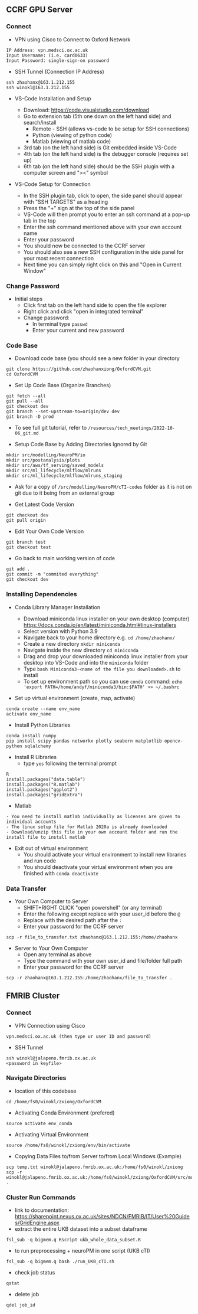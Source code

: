 
## CCRF GPU Server
### Connect
- VPN using Cisco to Connect to Oxford Network
```
IP Address: vpn.medsci.ox.ac.uk
Input Username: (i.e. card0633)
Input Password: single-sign-on password
```

- SSH Tunnel (Connection IP Address)
```
ssh zhaohanx@163.1.212.155
ssh winokl@163.1.212.155
```

- VS-Code Installation and Setup
  - Download: https://code.visualstudio.com/download
  - Go to extension tab (5th one down on the left hand side) and search/install
    - Remote - SSH (allows vs-code to be setup for SSH connections)
    - Python (viewing of python code)
    - Matlab (viewing of matlab code)
  - 3rd tab (on the left hand side) is Git embedded inside VS-Code
  - 4th tab (on the left hand side) is the debugger console (requires set up)
  - 6th tab (on the left hand side) should be the SSH plugin with a computer screen and "><" symbol

- VS-Code Setup for Connection
  - In the SSH plugin tab, click to open, the side panel should appear with "SSH TARGETS" as a heading
  - Press the "+" sign at the top of the side panel
  - VS-Code will then prompt you to enter an ssh command at a pop-up tab in the top
  - Enter the ssh command mentioned above with your own account name
  - Enter your password
  - You should now be connected to the CCRF server
  - You should also see a new SSH configuration in the side panel for your most recent connection
  - Next time you can simply right click on this and "Open in Current Window"

### Change Password
- Initial steps
  - Click first tab on the left hand side to open the file explorer
  - Right click and click "open in integrated terminal"
  - Change password:
    - In terminal type ```passwd```
    - Enter your current and new password

### Code Base
- Download code base (you should see a new folder in your directory
```
git clone https://github.com/zhaohanxiong/OxfordCVM.git
cd OxfordCVM
```

- Set Up Code Base (Organize Branches)
```
git fetch --all
git pull --all
git checkout dev
git branch --set-upstream-to=origin/dev dev
git branch -D prod
```

- To see full git tutorial, refer to ```/resources/tech_meetings/2022-10-06_git.md```

- Setup Code Base by Adding Directories Ignored by Git
```
mkdir src/modelling/NeuroPM/io
mkdir src/postanalysis/plots
mkdir src/aws/tf_serving/saved_models
mkdir src/ml_lifecycle/mlflow/mlruns
mkdir src/ml_lifecycle/mlflow/mlruns_staging
```

- Ask for a copy of ```/src/modelling/NeuroPM/cTI-codes``` folder as it is not on git due to it being from an external group 

- Get Latest Code Version
```
git checkout dev
git pull origin
```

- Edit Your Own Code Version
```
git branch test
git checkout test
```

- Go back to main working version of code
```
git add .
git commit -m "commited everything"
git checkout dev
```

### Installing Dependencies
- Conda Library Manager Installation
  - Download miniconda linux installer on your own desktop (computer) https://docs.conda.io/en/latest/miniconda.html#linux-installers
  - Select version with Python 3.9
  - Navigate back to your home directory e.g. ```cd /home/zhaohanx/```
  - Create a new directory ```mkdir miniconda```
  - Navigate inside the new directory ```cd miniconda```
  - Drag and drop your downloaded miniconda linux installer from your desktop into VS-Code and into the ```miniconda``` folder
  - Type ```bash Miniconda3-<name of the file you downloaded>.sh``` to install
  - To set up environment path so you can use ```conda``` command: ```echo 'export PATH=/home/andyf/miniconda3/bin:$PATH' >> ~/.bashrc```
   
- Set up virtual environment (create, map, activate)
```
conda create --name env_name
activate env_name
```

- Install Python Libraries
```
conda install numpy
pip install scipy pandas networkx plotly seaborn matplotlib opencv-python sqlalchemy
```

- Install R Libraries
  - type ```yes``` following the terminal prompt
```
R
install.packages("data.table")
install.packages("R.matlab")
install.packages("ggplot2")
install.packages("gridExtra")
```

- Matlab
```
- You need to install matlab individually as licenses are given to individual accounts
- The linux setup file for Matlab 2020a is already downloaded
- Download/unzip this file in your own account folder and run the install file to install matlab
```

- Exit out of virtual environment
  - You should activate your virtual environment to install new libraries and run code
  - You should deactivate your virtual environment when you are finished with ```conda deactivate```

### Data Transfer
- Your Own Computer to Server
  - SHIFT+RIGHT CLICK "open powershell" (or any terminal)
  - Enter the following except replace with your user_id before the ```@```
  - Replace with the desired path after the ```:```
  - Enter your password for the CCRF server
```
scp -r file_to_transfer.txt zhaohanx@163.1.212.155:/home/zhaohanx
```

- Server to Your Own Computer
  - Open any terminal as above
  - Type the command with your own user_id and file/folder full path
  - Enter your password for the CCRF server
```
scp -r zhaohanx@163.1.212.155:/home/zhaohanx/file_to_transfer .
```

## FMRIB Cluster
### Connect
- VPN Connection using Cisco
```
vpn.medsci.ox.ac.uk (then type ur user ID and password)
```

- SSH Tunnel
```
ssh winokl@jalapeno.fmrib.ox.ac.uk
<password in keyfile>
```

### Navigate Directories
- location of this codebase
```
cd /home/fs0/winokl/zxiong/OxfordCVM
```

- Activating Conda Environment (prefered)
```
source activate env_conda
```

- Activating Virtual Environment
```
source /home/fs0/winokl/zxiong/env/bin/activate
```

- Copying Data Files to/from Server to/from Local Windows (Example)
```
scp temp.txt winokl@jalapeno.fmrib.ox.ac.uk:/home/fs0/winokl/zxiong
scp -r winokl@jalapeno.fmrib.ox.ac.uk:/home/fs0/winokl/zxiong/OxfordCVM/src/modelling/NeuroPM/io .
```

### Cluster Run Commands
- link to documentation: https://sharepoint.nexus.ox.ac.uk/sites/NDCN/FMRIB/IT/User%20Guides/GridEngine.aspx
- extract the entire UKB dataset into a subset dataframe
```
fsl_sub -q bigmem.q Rscript ukb_whole_data_subset.R 
```

- to run preprocessing + neuroPM in one script (UKB cTI)
```
fsl_sub -q bigmem.q bash ./run_UKB_cTI.sh
```

- check job status
```
qstat
```

- delete job
```
qdel job_id
```
